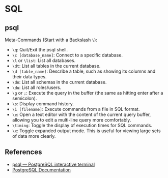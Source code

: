 # SQL


## psql

Meta-Commands (Start with a Backslash `\`):
- `\q`: Quit/Exit the psql shell.
- `\c [database_name]`: Connect to a specific database.
- `\l` or `\list`: List all databases.
- `\dt`: List all tables in the current database.
- `\d [table_name]`: Describe a table, such as showing its columns and their data types.
- `\dn`: List all schemas in the current database.
- `\du`: List all roles/users.
- `\g` or `;`: Execute the query in the buffer (the same as hitting enter after a semicolon).
- `\s`: Display command history.
- `\i [filename]`: Execute commands from a file in SQL format.
- `\e`: Open a text editor with the content of the current query buffer, allowing you to edit a multi-line query more comfortably.
- `\timing`: Toggle the display of execution times for SQL commands.
- `\x`: Toggle expanded output mode. This is useful for viewing large sets of data more clearly.



## References

- [psql — PostgreSQL interactive terminal](https://www.postgresql.org/docs/current/app-psql.html)
- [PostgreSQL Documentation](https://www.postgresql.org/docs/current/index.html)

